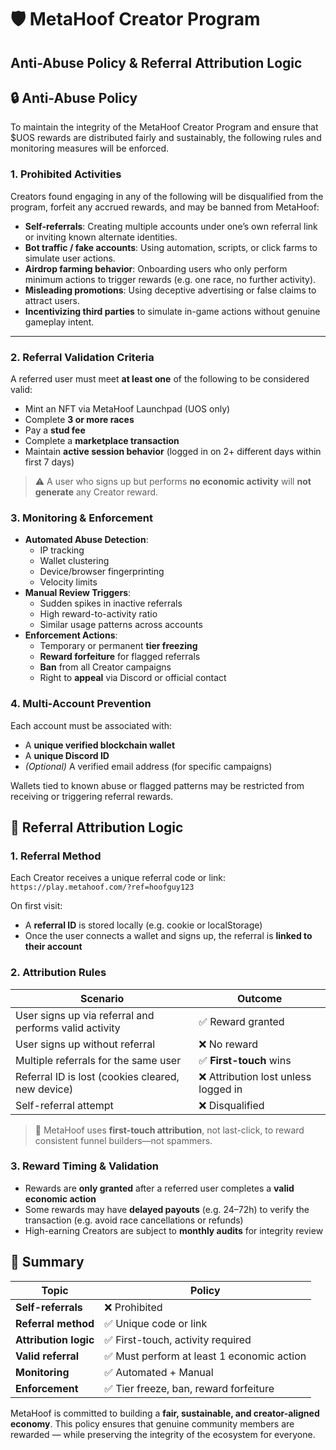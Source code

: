 # 🛡️ MetaHoof Creator Program  

## Anti-Abuse Policy & Referral Attribution Logic

## 🔒 Anti-Abuse Policy

To maintain the integrity of the MetaHoof Creator Program and ensure that $UOS rewards are distributed fairly and sustainably, the following rules and monitoring measures will be enforced.

### 1. Prohibited Activities

Creators found engaging in any of the following will be disqualified from the program, forfeit any accrued rewards, and may be banned from MetaHoof:

- **Self-referrals**: Creating multiple accounts under one’s own referral link or inviting known alternate identities.
- **Bot traffic / fake accounts**: Using automation, scripts, or click farms to simulate user actions.
- **Airdrop farming behavior**: Onboarding users who only perform minimum actions to trigger rewards (e.g. one race, no further activity).
- **Misleading promotions**: Using deceptive advertising or false claims to attract users.
- **Incentivizing third parties** to simulate in-game actions without genuine gameplay intent.

---

### 2. Referral Validation Criteria

A referred user must meet **at least one** of the following to be considered valid:

- Mint an NFT via MetaHoof Launchpad (UOS only)
- Complete **3 or more races**
- Pay a **stud fee**
- Complete a **marketplace transaction**
- Maintain **active session behavior** (logged in on 2+ different days within first 7 days)

> ⚠️ A user who signs up but performs **no economic activity** will **not generate** any Creator reward.

### 3. Monitoring & Enforcement

- **Automated Abuse Detection**:
  - IP tracking  
  - Wallet clustering  
  - Device/browser fingerprinting  
  - Velocity limits
- **Manual Review Triggers**:
  - Sudden spikes in inactive referrals  
  - High reward-to-activity ratio  
  - Similar usage patterns across accounts
- **Enforcement Actions**:
  - Temporary or permanent **tier freezing**  
  - **Reward forfeiture** for flagged referrals  
  - **Ban** from all Creator campaigns  
  - Right to **appeal** via Discord or official contact

### 4. Multi-Account Prevention

Each account must be associated with:

- A **unique verified blockchain wallet**
- A **unique Discord ID**
- *(Optional)* A verified email address (for specific campaigns)

Wallets tied to known abuse or flagged patterns may be restricted from receiving or triggering referral rewards.

## 🔁 Referral Attribution Logic

### 1. Referral Method

Each Creator receives a unique referral code or link:  
`https://play.metahoof.com/?ref=hoofguy123`

On first visit:
- A **referral ID** is stored locally (e.g. cookie or localStorage)
- Once the user connects a wallet and signs up, the referral is **linked to their account**

### 2. Attribution Rules

| Scenario | Outcome |
|----------|---------|
| User signs up via referral and performs valid activity | ✅ Reward granted |
| User signs up without referral | ❌ No reward |
| Multiple referrals for the same user | ✅ **First-touch** wins |
| Referral ID is lost (cookies cleared, new device) | ❌ Attribution lost unless logged in |
| Self-referral attempt | ❌ Disqualified |

> 🧠 MetaHoof uses **first-touch attribution**, not last-click, to reward consistent funnel builders—not spammers.

### 3. Reward Timing & Validation

- Rewards are **only granted** after a referred user completes a **valid economic action**
- Some rewards may have **delayed payouts** (e.g. 24–72h) to verify the transaction (e.g. avoid race cancellations or refunds)
- High-earning Creators are subject to **monthly audits** for integrity review

## 📄 Summary

| Topic | Policy |
|-------|--------|
| **Self-referrals** | ❌ Prohibited |
| **Referral method** | ✅ Unique code or link |
| **Attribution logic** | ✅ First-touch, activity required |
| **Valid referral** | ✅ Must perform at least 1 economic action |
| **Monitoring** | ✅ Automated + Manual |
| **Enforcement** | ✅ Tier freeze, ban, reward forfeiture |

MetaHoof is committed to building a **fair, sustainable, and creator-aligned economy**. This policy ensures that genuine community members are rewarded — while preserving the integrity of the ecosystem for everyone.